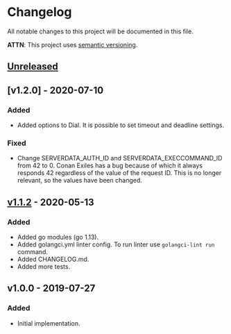 # Changelog
All notable changes to this project will be documented in this file.

**ATTN**: This project uses [semantic versioning](http://semver.org/).

## [Unreleased]

## [v1.2.0] - 2020-07-10
### Added
- Added options to Dial. It is possible to set timeout and deadline settings.

### Fixed
- Change SERVERDATA_AUTH_ID and SERVERDATA_EXECCOMMAND_ID from 42 to 0. Conan Exiles has a bug because of which it 
always responds 42 regardless of the value of the request ID. This is no longer relevant, so the values have been 
changed.

## [v1.1.2] - 2020-05-13
### Added
- Added go modules (go 1.13).
- Added golangci.yml linter config. To run linter use `golangci-lint run` command.
- Added CHANGELOG.md.
- Added more tests.

## v1.0.0 - 2019-07-27
### Added
- Initial implementation.

[Unreleased]: https://github.com/gorcon/rcon/compare/v1.2.0...HEAD
[v1.1.3]: https://github.com/gorcon/rcon/compare/v1.1.2...v1.2.0
[v1.1.2]: https://github.com/gorcon/rcon/compare/v1.0.0...v1.1.2
